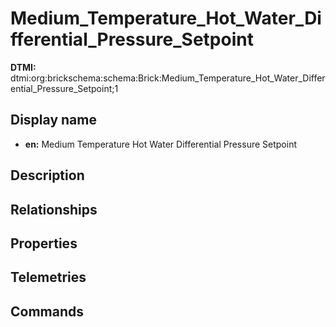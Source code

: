 # Medium_Temperature_Hot_Water_Differential_Pressure_Setpoint
**DTMI:** dtmi:org:brickschema:schema:Brick:Medium_Temperature_Hot_Water_Differential_Pressure_Setpoint;1
## Display name
- **en:** Medium Temperature Hot Water Differential Pressure Setpoint
## Description
## Relationships
## Properties
## Telemetries
## Commands
